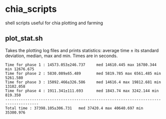 # chia_scripts
shell scripts useful for chia plotting and farming

## plot_stat.sh
Takes the plotting log files and prints statistics: average time ± its standard deviation, median, max and min. Times are in seconds.

```
Time for phase 1 : 14573.053±246.737     med 14610.445 max 16780.344 min 12676.675
Time for phase 2 : 5830.089±65.489       med 5819.785 max 6561.485 min 5261.580
Time for phase 3 : 15092.466±326.586     med 14616.4 max 19812.681 min 13102.058
Time for phase 4 : 1911.341±111.693      med 1843.74 max 3242.144 min 819.350
-------------------------------------------------------------------------------------
Total time : 37398.105±306.731   med 37420.4 max 40640.697 min 35300.976
```
